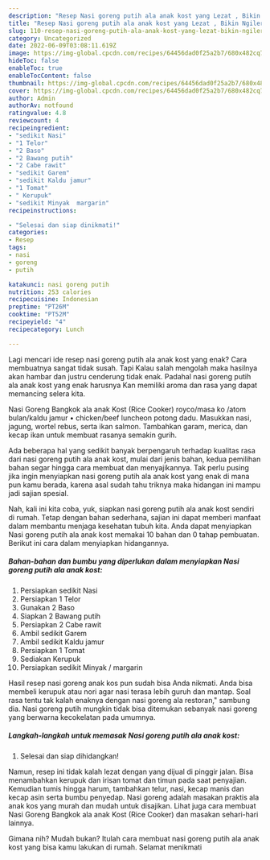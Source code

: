 ```yaml
---
description: "Resep Nasi goreng putih ala anak kost yang Lezat , Bikin Ngiler"
title: "Resep Nasi goreng putih ala anak kost yang Lezat , Bikin Ngiler"
slug: 110-resep-nasi-goreng-putih-ala-anak-kost-yang-lezat-bikin-ngiler
category: Uncategorized
date: 2022-06-09T03:08:11.619Z
image: https://img-global.cpcdn.com/recipes/64456dad0f25a2b7/680x482cq70/nasi-goreng-putih-ala-anak-kost-foto-resep-utama.jpg
hideToc: false
enableToc: true
enableTocContent: false
thumbnail: https://img-global.cpcdn.com/recipes/64456dad0f25a2b7/680x482cq70/nasi-goreng-putih-ala-anak-kost-foto-resep-utama.jpg
cover: https://img-global.cpcdn.com/recipes/64456dad0f25a2b7/680x482cq70/nasi-goreng-putih-ala-anak-kost-foto-resep-utama.jpg
author: Admin
authorAv: notfound
ratingvalue: 4.8
reviewcount: 4
recipeingredient:
- "sedikit Nasi"
- "1 Telor"
- "2 Baso"
- "2 Bawang putih"
- "2 Cabe rawit"
- "sedikit Garem"
- "sedikit Kaldu jamur"
- "1 Tomat"
- " Kerupuk"
- "sedikit Minyak  margarin"
recipeinstructions:

- "Selesai dan siap dinikmati!"
categories:
- Resep
tags:
- nasi
- goreng
- putih

katakunci: nasi goreng putih 
nutrition: 253 calories
recipecuisine: Indonesian
preptime: "PT26M"
cooktime: "PT52M"
recipeyield: "4"
recipecategory: Lunch

---
```



Lagi mencari ide resep nasi goreng putih ala anak kost yang enak? Cara membuatnya sangat tidak susah. Tapi Kalau salah mengolah maka hasilnya akan hambar dan justru cenderung tidak enak. Padahal nasi goreng putih ala anak kost yang enak harusnya Kan memiliki aroma dan rasa yang dapat memancing selera kita.


Nasi Goreng Bangkok ala anak Kost (Rice Cooker) royco/masa ko /atom bulan/kaldu jamur • chicken/beef luncheon potong dadu. Masukkan nasi, jagung, wortel rebus, serta ikan salmon. Tambahkan garam, merica, dan kecap ikan untuk membuat rasanya semakin gurih.

Ada beberapa hal yang sedikit banyak berpengaruh terhadap kualitas rasa dari nasi goreng putih ala anak kost, mulai dari jenis bahan, kedua pemilihan bahan segar hingga cara membuat dan menyajikannya. Tak perlu pusing jika ingin menyiapkan nasi goreng putih ala anak kost yang enak di mana pun kamu berada, karena asal sudah tahu triknya maka hidangan ini mampu jadi sajian spesial.


Nah, kali ini kita coba, yuk, siapkan nasi goreng putih ala anak kost sendiri di rumah. Tetap dengan bahan sederhana, sajian ini dapat memberi manfaat dalam membantu menjaga kesehatan tubuh kita. Anda dapat menyiapkan Nasi goreng putih ala anak kost memakai 10 bahan dan 0 tahap pembuatan. Berikut ini cara dalam menyiapkan hidangannya.

<!--inarticleads1-->

##### Bahan-bahan dan bumbu yang diperlukan dalam menyiapkan Nasi goreng putih ala anak kost:

1. Persiapkan sedikit Nasi
1. Persiapkan 1 Telor
1. Gunakan 2 Baso
1. Siapkan 2 Bawang putih
1. Persiapkan 2 Cabe rawit
1. Ambil sedikit Garem
1. Ambil sedikit Kaldu jamur
1. Persiapkan 1 Tomat
1. Sediakan  Kerupuk
1. Persiapkan sedikit Minyak / margarin


Hasil resep nasi goreng anak kos pun sudah bisa Anda nikmati. Anda bisa membeli kerupuk atau nori agar nasi terasa lebih guruh dan mantap. Soal rasa tentu tak kalah enaknya dengan nasi goreng ala restoran,&#34; sambung dia. Nasi goreng putih mungkin tidak bisa ditemukan sebanyak nasi goreng yang berwarna kecokelatan pada umumnya. 

<!--inarticleads2-->

##### Langkah-langkah untuk memasak Nasi goreng putih ala anak kost:


1. Selesai dan siap dihidangkan!

Namun, resep ini tidak kalah lezat dengan yang dijual di pinggir jalan. Bisa menambahkan kerupuk dan irisan tomat dan timun pada saat penyajian. Kemudian tumis hingga harum, tambahkan telur, nasi, kecap manis dan kecap asin serta bumbu penyedap. Nasi goreng adalah masakan praktis ala anak kos yang murah dan mudah untuk disajikan. Lihat juga cara membuat Nasi Goreng Bangkok ala anak Kost (Rice Cooker) dan masakan sehari-hari lainnya. 

Gimana nih? Mudah bukan? Itulah cara membuat nasi goreng putih ala anak kost yang bisa kamu lakukan di rumah. Selamat menikmati
